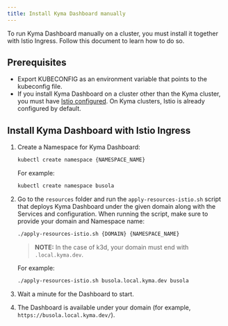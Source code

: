 ```yaml
---
title: Install Kyma Dashboard manually
---
```


To run Kyma Dashboard manually on a cluster, you must install it together with Istio Ingress. Follow this document to learn how to do so.

## Prerequisites

- Export KUBECONFIG as an environment variable that points to the kubeconfig file.
- If you install Kyma Dashboard on a cluster other than the Kyma cluster, you must have [Istio configured](https://istio.io/latest/docs/setup/getting-started/). On Kyma clusters, Istio is already configured by default.

## Install Kyma Dashboard with Istio Ingress

1. Create a Namespace for Kyma Dashboard:
   ```bash
   kubectl create namespace {NAMESPACE_NAME}
   ```
   For example:
   ```bash
   kubectl create namespace busola
   ```
2. Go to the `resources` folder and run the `apply-resources-istio.sh` script that deploys Kyma Dashboard under the given domain along with the Services and configuration. When running the script, make sure to provide your domain and Namespace name:

   ```bash
   ./apply-resources-istio.sh {DOMAIN} {NAMESPACE_NAME}
   ```

   > **NOTE:** In the case of k3d, your domain must end with `.local.kyma.dev`.

   For example:

   ```bash
   ./apply-resources-istio.sh busola.local.kyma.dev busola
   ```

3. Wait a minute for the Dashboard to start.
4. The Dashboard is available under your domain (for example, `https://busola.local.kyma.dev/`).
